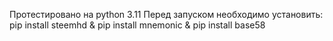 Протестировано на python 3.11
Перед запуском необходимо  установить: pip install steemhd & pip install mnemonic & pip install base58

